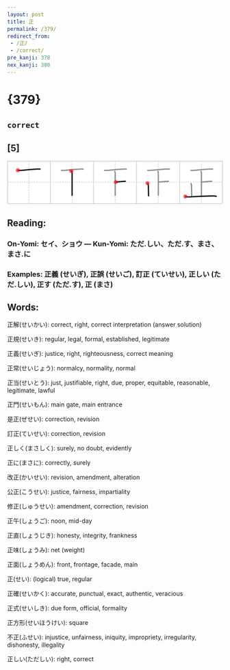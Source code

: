 ```yaml
---
layout: post
title: 正
permalink: /379/
redirect_from:
 - /正/
 - /correct/
pre_kanji: 378
nex_kanji: 380
---
```


# {379}

## `correct`

## [5]

<div class="stroke"><img src="../images/E6ADA3.png" /></div>

## Reading:

### On-Yomi: セイ、ショウ &mdash; Kun-Yomi: ただ.しい、ただ.す、まさ、まさ.に

### Examples: 正義 (せいぎ), 正誤 (せいご), 訂正 (ていせい), 正しい (ただ.しい), 正す (ただ.す), 正 (まさ)

## Words:

正解(せいかい): correct, right, correct interpretation (answer solution)

正規(せいき): regular, legal, formal, established, legitimate

正義(せいぎ): justice, right, righteousness, correct meaning

正常(せいじょう): normalcy, normality, normal

正当(せいとう): just, justifiable, right, due, proper, equitable, reasonable, legitimate, lawful

正門(せいもん): main gate, main entrance

是正(ぜせい): correction, revision

訂正(ていせい): correction, revision

正しく(まさしく): surely, no doubt, evidently

正に(まさに): correctly, surely

改正(かいせい): revision, amendment, alteration

公正(こうせい): justice, fairness, impartiality

修正(しゅうせい): amendment, correction, revision

正午(しょうご): noon, mid-day

正直(しょうじき): honesty, integrity, frankness

正味(しょうみ): net (weight)

正面(しょうめん): front, frontage, facade, main

正(せい): (logical) true, regular

正確(せいかく): accurate, punctual, exact, authentic, veracious

正式(せいしき): due form, official, formality

正方形(せいほうけい): square

不正(ふせい): injustice, unfairness, iniquity, impropriety, irregularity, dishonesty, illegality

正しい(ただしい): right, correct
